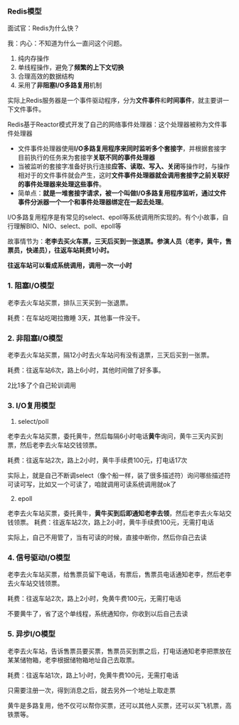 
### Redis模型

面试官：Redis为什么快？

我：内心：不知道为什么一直问这个问题。

1. 纯内存操作
2. 单线程操作，避免了**频繁的上下文切换**
3. 合理高效的数据结构
4. 采用了**非阻塞I/O多路复用**机制

实际上Redis服务器是一个事件驱动程序，分为**文件事件**和**时间事件**，就主要讲一下文件事件。

Redis基于Reactor模式开发了自己的网络事件处理器：这个处理器被称为文件事件处理器

- 文件事件处理器使用**I/O多路复用程序来同时监听多个套接字**，并根据套接字目前执行的任务来为套接字**关联不同的事件处理器**
- 当被监听的套接字准备好执行连接**应答、读取、写入、关闭**等操作时，与操作相对于的文件事件就会产生，这时**文件事件处理器就会调用套接字之前关联好的事件处理器来处理这些事件**。
- 简单点：**就是一堆套接字请求，被一个叫做I/O多路复用程序监听，通过文件事件分派器一个一个和事件处理器绑定在一起去处理**。

I/O多路复用程序是有常见的select、epoll等系统调用所实现的。有个小故事，自行理解BIO、NIO、select、poll、epoll等

故事情节为：**老李去买火车票，三天后买到一张退票。参演人员（老李，黄牛，售票员，快递员），往返车站耗费1小时。**

**往返车站可以看成系统调用，调用一次一小时**

### 1. 阻塞I/O模型

老李去火车站买票，排队三天买到一张退票。

耗费：在车站吃喝拉撒睡 3天，其他事一件没干。

### 2. 非阻塞I/O模型

老李去火车站买票，隔12小时去火车站问有没有退票，三天后买到一张票。

耗费：往返车站6次，路上6小时，其他时间做了好多事。

2比1多了个自己轮训调用

### 3. I/O复用模型

1. select/poll

老李去火车站买票，委托黄牛，然后每隔6小时电话**黄牛**询问，黄牛三天内买到票，然后老李去火车站交钱领票。

耗费：往返车站2次，路上2小时，黄牛手续费100元，打电话17次

实际上，就是自己不断调select（像个船一样，装了很多描述符）询问哪些描述符可读可写，比如又一个可读了，咱就调用可读系统调用就ok了

2. epoll

老李去火车站买票，委托黄牛，**黄牛买到后即通知老李去领**，然后老李去火车站交钱领票。
耗费：往返车站2次，路上2小时，黄牛手续费100元，无需打电话

实际上，自己不用管了，当有可读的时候，直接中断你，然后你自己去读

### 4. 信号驱动I/O模型

老李去火车站买票，给售票员留下电话，有票后，售票员电话通知老李，然后老李去火车站交钱领票。

耗费：往返车站2次，路上2小时，免黄牛费100元，无需打电话

不要黄牛了，省了这个单线程，系统通知你，你收到以后自己去读

### 5. 异步I/O模型

老李去火车站，告诉售票员要买票，售票员买到票之后，打电话通知老李把票放在某某储物箱，老李根据储物箱地址自己去取票。

耗费：往返车站1次，路上1小时，免黄牛费100元，无需打电话

只需要注册一次，得到消息之后，就去另外一个地址上取走票

黄牛是多路复用，他不仅可以帮你买票，还可以其他人买票，还可以买飞机票，高铁票等。


